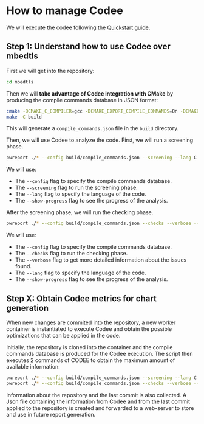 # How to manage Codee 

We will execute the codee following the [Quickstart guide](https://www.codee.com/wp-content/uploads/2023/02/Codee-Quickstart-CMake.pdf).

## Step 1: Understand how to use Codee over mbedtls

First we will get into the repository:

```bash
cd mbedtls
```

Then we will **take advantage of Codee integration with CMake** by producing the
compile commands database in JSON format:

```bash
cmake -DCMAKE_C_COMPILER=gcc -DCMAKE_EXPORT_COMPILE_COMMANDS=On -DCMAKE_BUILD_TYPE=Release -B build -G "Unix Makefiles" ./
make -C build
```

This will generate a `compile_commands.json` file in the `build` directory. 

Then, we will use Codee to analyze the code. First, we will run a screening phase.

```bash
pwreport ./* --config build/compile_commands.json --screening --lang C --show-progress
```

We will use:
 - The `--config` flag to specify the compile commands database.
 - The `--screening` flag to run the screening phase.
 - The `--lang` flag to specify the language of the code.
 - The `--show-progress` flag to see the progress of the analysis.

After the screening phase, we will run the checking phase.

```bash
pwreport ./* --config build/compile_commands.json --checks --verbose --lang C --show-progress
```

We will use:
 - The `--config` flag to specify the compile commands database.
 - The `--checks` flag to run the checking phase.
 - The `--verbose` flag to get more detailed information about the issues found.
 - The `--lang` flag to specify the language of the code.
 - The `--show-progress` flag to see the progress of the analysis.


## Step X: Obtain Codee metrics for chart generation
When new changes are commited into the repository, a new worker container is instantiated to execute Codee and obtain the possible optimizations that can be applied in the code.

Initially, the repository is cloned into the container and the compile commands database is produced for the Codee execution.
The script then executes 2 commands of CODEE to obtain the maximum amount of available information:
```bash
pwreport ./* --config build/compile_commands.json --screening --lang C --json --exclude build/
pwreport ./* --config build/compile_commands.json --checks --verbose --lang C --json --exclude build/
``` 
Information about the repository and the last commit is also collected.
A Json file containing the information from Codee and from the last commit applied to the repository is created and forwarded to a web-server to store and use in future report generation. 

